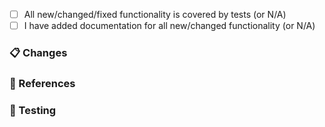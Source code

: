 <!--
❗ For general support or usage questions, use the Auth0 Community forums or raise a support ticket.

By submitting a Pull Request to this repository, you agree to the terms within the Auth0 Code of Conduct: https://github.com/auth0/open-source-template/blob/master/CODE-OF-CONDUCT.md.
-->

- [ ] All new/changed/fixed functionality is covered by tests (or N/A)
- [ ] I have added documentation for all new/changed functionality (or N/A)

<!--
❗ All the above items are required. Pull requests with an incomplete or missing checklist will be closed.
-->

### 📋 Changes

<!--
Describe both what is changing and why this is important. Include:

- Types and methods added, deleted, deprecated, or changed
- A summary of usage if this is a new feature or a change to a public API
-->

### 📎 References

<!--
Add relevant links supporting this change, such as:

- GitHub issue/PR number addressed or fixed
- Auth0 Community post
- StackOverflow answer
- Related pull requests/issues from other repositories

If there are no references, simply delete this section.
-->

### 🎯 Testing

<!--
Describe how this can be tested by reviewers. Be specific about anything not tested and why. Include any manual steps for testing end-to-end, or for testing functionality not covered by unit tests.
-->
